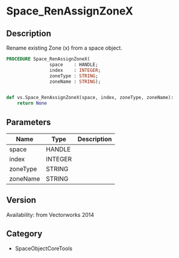 # Space_RenAssignZoneX

## Description
Rename existing Zone (x) from a space object.

```pascal
PROCEDURE Space_RenAssignZoneX(
				space    : HANDLE;
				index    : INTEGER;
				zoneType : STRING;
				zoneName : STRING);
```

```python

def vs.Space_RenAssignZoneX(space, index, zoneType, zoneName):
    return None
```

## Parameters
|Name|Type|Description|
|---|---|---|
|space|HANDLE||
|index|INTEGER||
|zoneType|STRING||
|zoneName|STRING||

## Version
Availability: from Vectorworks 2014
## Category
* SpaceObjectCoreTools

